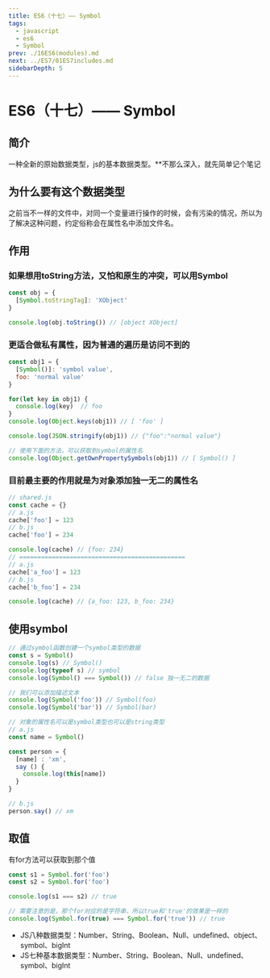 ```yaml
---
title: ES6（十七）—— Symbol
tags: 
  - javascript
  - es6
  - Symbol
prev: ./16ES6(modules).md
next: ../ES7/01ES7includes.md
sidebarDepth: 5
---
```

# ES6（十七）—— Symbol

## 简介
一种全新的原始数据类型，js的基本数据类型。**不那么深入，就先简单记个笔记

## 为什么要有这个数据类型
之前当不一样的文件中，对同一个变量进行操作的时候，会有污染的情况，所以为了解决这种问题，约定俗称会在属性名中添加文件名。

## 作用
### 如果想用toString方法，又怕和原生的冲突，可以用Symbol
```js
const obj = {
  [Symbol.toStringTag]: 'XObject'
}

console.log(obj.toString()) // [object XObject] 
```

### 更适合做私有属性，因为普通的遍历是访问不到的
```js
const obj1 = {
  [Symbol()]: 'symbol value',
  foo: 'normal value'
}

for(let key in obj1) {
  console.log(key)  // foo
}
console.log(Object.keys(obj1)) // [ 'foo' ]

console.log(JSON.stringify(obj1)) // {"foo":"normal value"}

// 使用下面的方法，可以获取到symbol的属性名
console.log(Object.getOwnPropertySymbols(obj1)) // [ Symbol() ]
```
### 目前最主要的作用就是**为对象添加独一无二的属性名**
```js
// shared.js
const cache = {}
// a.js
cache['foo'] = 123
// b.js
cache['foo'] = 234

console.log(cache) // {foo: 234}
// ==============================================
// a.js
cache['a_foo'] = 123
// b.js
cache['b_foo'] = 234

console.log(cache) // {a_foo: 123, b_foo: 234}
```
## 使用symbol
```js
// 通过symbol函数创建一个symbol类型的数据
const s = Symbol()
console.log(s) // Symbol()
console.log(typeof s) // symbol
console.log(Symbol() === Symbol()) // false 独一无二的数据

// 我们可以添加描述文本
console.log(Symbol('foo')) // Symbol(foo)
console.log(Symbol('bar')) // Symbol(bar)

// 对象的属性名可以是symbol类型也可以是string类型
// a.js
const name = Symbol()

const person = {
  [name] : 'xm',
  say () {
    console.log(this[name])
  }
}

// b.js
person.say() // xm
```
## 取值
有for方法可以获取到那个值
```js
const s1 = Symbol.for('foo')
const s2 = Symbol.for('foo')

console.log(s1 === s2) // true

// 需要注意的是，那个for对应的是字符串，所以true和'true'的效果是一样的
console.log(Symbol.for(true) === Symbol.for('true')) // true
```

- JS八种数据类型：Number、String、Boolean、Null、undefined、object、symbol、bigInt
- JS七种基本数据类型：Number、String、Boolean、Null、undefined、symbol、bigInt

<Vssue :options="{ locale: 'zh' }"/>